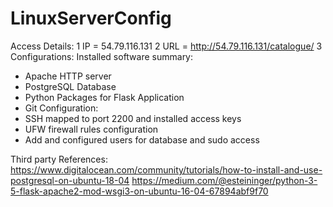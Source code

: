 # LinuxServerConfig
Access Details:
1 IP = 54.79.116.131
2 URL = http://54.79.116.131/catalogue/
3 Configurations:
 Installed software summary:
   - Apache HTTP server 
   - PostgreSQL Database
   - Python Packages for Flask Application
   - Git
 Configuration:
  - SSH mapped to port 2200 and installed access keys
  - UFW firewall rules configuration
  - Add and configured users for database and sudo access
  
 Third party References:
 https://www.digitalocean.com/community/tutorials/how-to-install-and-use-postgresql-on-ubuntu-18-04
 https://medium.com/@esteininger/python-3-5-flask-apache2-mod-wsgi3-on-ubuntu-16-04-67894abf9f70

